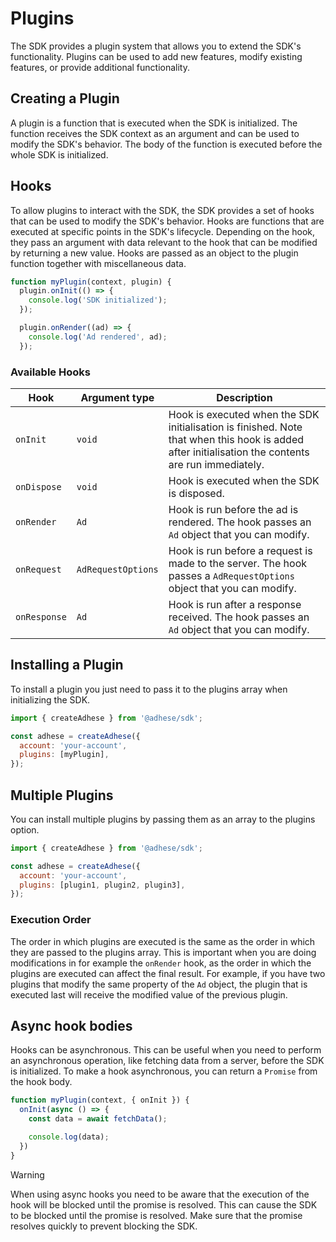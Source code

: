 # Plugins

The SDK provides a plugin system that allows you to extend the SDK's functionality. Plugins can be used to add new
features, modify existing features, or provide additional functionality.

## Creating a Plugin
A plugin is a function that is executed when the SDK is initialized. The function receives the SDK context as an
argument and can be used to modify the SDK's behavior. The body of the function is executed before the whole SDK is
initialized.

## Hooks
To allow plugins to interact with the SDK, the SDK provides a set of hooks that can be used to modify the SDK's behavior.
Hooks are functions that are executed at specific points in the SDK's lifecycle. Depending on the hook, they pass an
argument with data relevant to the hook that can be modified by returning a new value. Hooks are passed as an object to
the plugin function together with miscellaneous data.

```js
function myPlugin(context, plugin) {
  plugin.onInit(() => {
    console.log('SDK initialized');
  });

  plugin.onRender((ad) => {
    console.log('Ad rendered', ad);
  });
```

### Available Hooks

| Hook         | Argument type      | Description                                                                                                                                        |
|--------------|--------------------|----------------------------------------------------------------------------------------------------------------------------------------------------|
| `onInit`     | `void`             | Hook is executed when the SDK initialisation is finished. Note that when this hook is added after initialisation the contents are run immediately. |
| `onDispose`  | `void`             | Hook is executed when the SDK is disposed.                                                                                                         |
| `onRender`   | `Ad`               | Hook is run before the ad is rendered. The hook passes an `Ad` object that you can modify.                                                         |
| `onRequest`  | `AdRequestOptions` | Hook is run before a request is made to the server. The hook passes a `AdRequestOptions` object that you can modify.                               |
| `onResponse` | `Ad`               | Hook is run after a response received. The hook passes an `Ad` object that you can modify.                                                         |

## Installing a Plugin
To install a plugin you just need to pass it to the plugins array when initializing the SDK.

```js
import { createAdhese } from '@adhese/sdk';

const adhese = createAdhese({
  account: 'your-account',
  plugins: [myPlugin],
});
```

## Multiple Plugins
You can install multiple plugins by passing them as an array to the plugins option.

```js
import { createAdhese } from '@adhese/sdk';

const adhese = createAdhese({
  account: 'your-account',
  plugins: [plugin1, plugin2, plugin3],
});
```

### Execution Order
The order in which plugins are executed is the same as the order in which they are passed to the plugins array. This is
important when you are doing modifications in for example the `onRender` hook, as the order in which the plugins are
executed can affect the final result. For example, if you have two plugins that modify the same property of the `Ad`
object, the plugin that is executed last will receive the modified value of the previous plugin.

## Async hook bodies
Hooks can be asynchronous. This can be useful when you need to perform an asynchronous operation, like fetching data
from a server, before the SDK is initialized. To make a hook asynchronous, you can return a `Promise` from the hook body.

```js
function myPlugin(context, { onInit }) {
  onInit(async () => {
    const data = await fetchData();

    console.log(data);
  })
}
```

>[!WARNING]
> When using async hooks you need to be aware that the execution of the hook will be blocked until the promise is
> resolved. This can cause the SDK to be blocked until the promise is resolved. Make sure that the promise resolves
> quickly to prevent blocking the SDK.
